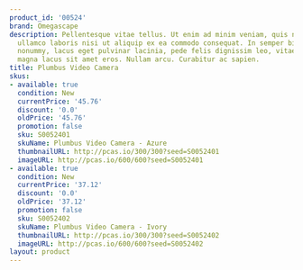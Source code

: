 ```yaml
---
product_id: '00524'
brand: Omegascape
description: Pellentesque vitae tellus. Ut enim ad minim veniam, quis nostrud exercitation
  ullamco laboris nisi ut aliquip ex ea commodo consequat. In semper bibendum libero.Proin
  nonummy, lacus eget pulvinar lacinia, pede felis dignissim leo, vitae tristique
  magna lacus sit amet eros. Nullam arcu. Curabitur ac sapien.
title: Plumbus Video Camera
skus:
- available: true
  condition: New
  currentPrice: '45.76'
  discount: '0.0'
  oldPrice: '45.76'
  promotion: false
  sku: S0052401
  skuName: Plumbus Video Camera - Azure
  thumbnailURL: http://pcas.io/300/300?seed=S0052401
  imageURL: http://pcas.io/600/600?seed=S0052401
- available: true
  condition: New
  currentPrice: '37.12'
  discount: '0.0'
  oldPrice: '37.12'
  promotion: false
  sku: S0052402
  skuName: Plumbus Video Camera - Ivory
  thumbnailURL: http://pcas.io/300/300?seed=S0052402
  imageURL: http://pcas.io/600/600?seed=S0052402
layout: product
---
```

